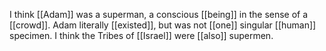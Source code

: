 I think [[Adam]] was a superman, a conscious [[being]] in the sense of a [[crowd]]. Adam literally [[existed]], but was not [[one]] singular [[human]] specimen. I think the Tribes of [[Israel]] were [[also]] supermen.